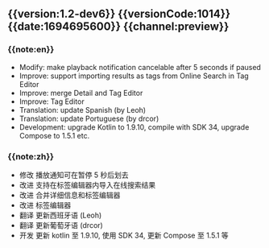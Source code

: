 ## {{version:1.2-dev6}} {{versionCode:1014}} {{date:1694695600}} {{channel:preview}}

### {{note:en}}
- Modify: make playback notification cancelable after 5 seconds if paused
- Improve: support importing results as tags from Online Search in Tag Editor
- Improve: merge Detail and Tag Editor
- Improve: Tag Editor
- Translation: update Spanish (by Leoh)
- Translation: update Portuguese (by drcor)
- Development: upgrade Kotlin to 1.9.10, compile with SDK 34, upgrade Compose to 1.5.1 etc.

### {{note:zh}}
- 修改 播放通知可在暂停 5 秒后划去
- 改进 支持在标签编辑器内导入在线搜索结果
- 改进 合并详细信息和标签编辑器
- 改进 标签编辑器
- 翻译 更新西班牙语 (Leoh)
- 翻译 更新葡萄牙语 (drcor)
- 开发 更新 kotlin 至 1.9.10, 使用 SDK 34, 更新 Compose 至 1.5.1 等 